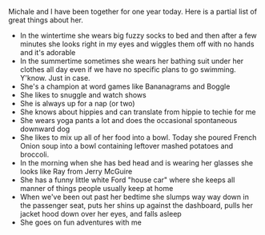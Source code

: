 Michale and I have been together for one year today. Here is a partial list of great things about her.

*   In the wintertime she wears big fuzzy socks to bed and then after a few minutes she looks right in my eyes and wiggles them off with no hands and it's adorable
*   In the summertime sometimes she wears her bathing suit under her clothes all day even if we have no specific plans to go swimming. Y'know. Just in case.
*   She's a champion at word games like Bananagrams and Boggle
*   She likes to snuggle and watch shows
*   She is always up for a nap (or two)
*   She knows about hippies and can translate from hippie to techie for me
*   She wears yoga pants a lot and does the occasional spontaneous downward dog
*   She likes to mix up all of her food into a bowl. Today she poured French Onion soup into a bowl containing leftover mashed potatoes and broccoli.
*   In the morning when she has bed head and is wearing her glasses she looks like Ray from Jerry McGuire
*   She has a funny little white Ford "house car" where she keeps all manner of things people usually keep at home
*   When we've been out past her bedtime she slumps way way down in the passenger seat, puts her shins up against the dashboard, pulls her jacket hood down over her eyes, and falls asleep
*   She goes on fun adventures with me